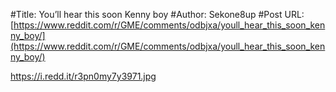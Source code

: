 #Title: You’ll hear this soon Kenny boy
#Author: Sekone8up
#Post URL: [https://www.reddit.com/r/GME/comments/odbjxa/youll_hear_this_soon_kenny_boy/](https://www.reddit.com/r/GME/comments/odbjxa/youll_hear_this_soon_kenny_boy/)


https://i.redd.it/r3pn0my7y3971.jpg